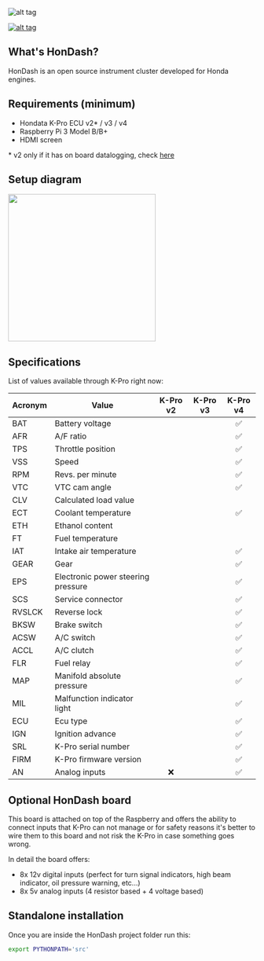 ![alt tag](https://raw.github.com/pablobuenaposada/HonDash/kpro/docs/logo/hondash.png)

[![alt tag](https://codecov.io/gh/pablobuenaposada/hondash/branch/kpro/graph/badge.svg)](https://codecov.io/gh/pablobuenaposada/hondash/)

## What's HonDash?

HonDash is an open source instrument cluster developed for Honda engines.

## Requirements (minimum)

- Hondata K-Pro ECU v2* / v3 / v4
- Raspberry Pi 3 Model B/B+
- HDMI screen

\* v2 only if it has on board datalogging, check [here](https://www.hondata.com/kpro2)

## Setup diagram

<img src="https://raw.github.com/pablobuenaposada/HonDash/kpro/docs/readme/setup.png" data-canonical-src="https://raw.github.com/pablobuenaposada/HonDash/kpro/docs/readme/setup.png" height="300" />

## Specifications

List of values available through K-Pro right now:

Acronym | Value | K-Pro v2 | K-Pro v3 | K-Pro v4
------- | ----- | :------: | :------: | :------:
BAT | Battery voltage |  |  |:white_check_mark:
AFR | A/F ratio |  |  |:white_check_mark:
TPS | Throttle position |  |  |:white_check_mark:
VSS | Speed |  |  |:white_check_mark:
RPM | Revs. per minute |  |  |:white_check_mark:
VTC | VTC cam angle |  |  |:white_check_mark:
CLV | Calculated load value |  |  |
ECT | Coolant temperature |  |  |:white_check_mark:
ETH | Ethanol content |  |  |
FT | Fuel temperature |  |  |
IAT | Intake air temperature |  |  |:white_check_mark:
GEAR | Gear |  |  |:white_check_mark:
EPS | Electronic power steering pressure |  |  |:white_check_mark:
SCS | Service connector |  |  |:white_check_mark:
RVSLCK | Reverse lock |  |  |:white_check_mark:
BKSW | Brake switch |  |  |:white_check_mark:
ACSW | A/C switch |  |  |:white_check_mark:
ACCL | A/C clutch |  |  |:white_check_mark:
FLR | Fuel relay |  |  |:white_check_mark:
MAP | Manifold absolute pressure |  |  |:white_check_mark:
MIL | Malfunction indicator light |  |  |:white_check_mark:
ECU | Ecu type |  |  |:white_check_mark:
IGN | Ignition advance |  |  |:white_check_mark:
SRL | K-Pro serial number |  |  |:white_check_mark:
FIRM | K-Pro firmware version |  |  |:white_check_mark:
AN | Analog inputs | :x: |  |:white_check_mark:

## Optional HonDash board

This board is attached on top of the Raspberry and offers the ability to connect inputs that K-Pro can not manage or for safety reasons it's better to wire them to this board and not risk the K-Pro in case something goes wrong.

In detail the board offers:
* 8x 12v digital inputs (perfect for turn signal indicators, high beam indicator, oil pressure warning, etc...)
* 8x 5v analog inputs (4 resistor based + 4 voltage based)

## Standalone installation

Once you are inside the HonDash project folder run this:
```sh
export PYTHONPATH='src'
```
